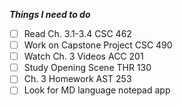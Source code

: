 

***Things I need to do***

- [ ] Read Ch. 3.1-3.4 CSC 462
- [ ] Work on Capstone Project CSC 490
- [ ] Watch Ch. 3 Videos ACC 201
- [ ] Study Opening Scene THR 130
- [ ] Ch. 3 Homework AST 253
- [ ] Look for MD language notepad app
<!--stackedit_data:
eyJoaXN0b3J5IjpbLTE1MTA4MTA5NjldfQ==
-->